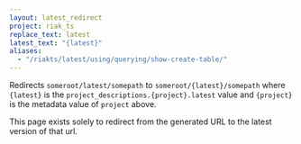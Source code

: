 ```yaml
---
layout: latest_redirect
project: riak_ts
replace_text: latest
latest_text: "{latest}"
aliases:
  - "/riakts/latest/using/querying/show-create-table/"
---
```


Redirects `someroot/latest/somepath` to `someroot/{latest}/somepath` 
where `{latest}` is the `project_descriptions.{project}.latest` value
and `{project}` is the metadata value of `project` above.

This page exists solely to redirect from the generated URL to the latest version of
that url.




